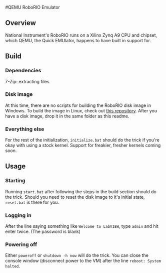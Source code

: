 #QEMU RoboRIO Emulator
## Overview
National Instrument's RoboRIO runs on a Xilinx Zynq A9 CPU and chipset, which QEMU, the Quick EMUlator, happens to have built in support for.

## Build
### Dependencies
7-Zip: extracting files

### Disk image
At this time, there are no scripts for building the RoboRIO disk image in Windows. To build the image in Linux, check out [this repository](https://github.com/robotpy/roborio-vm). After you have a disk image, drop it in the same folder as this readme.

### Everything else
For the rest of the initialization, `initialize.bat` should do the trick if you're okay with using a stock kernel. Support for freakier, fresher kernels coming soon.

## Usage
### Starting
Running `start.bat` after following the steps in the build section should do the trick. Should you need to reset the disk image to it's initial state, `reset.bat` is there for you.

### Logging in
After the line saying something like `Welcome to LabVIEW`, type `admin` and hit enter twice. (The password is blank)

### Powering off
Either `poweroff` or `shutdown -h now` will do the trick. You can close the console window (disconnect power to the VM) after the line `reboot: System halted`.
